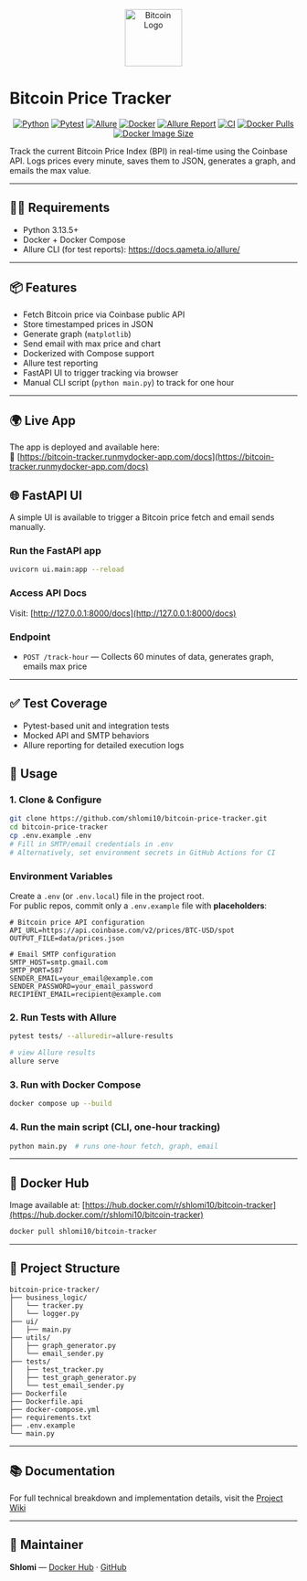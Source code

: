 <p align="center">
  <img src="https://upload.wikimedia.org/wikipedia/commons/4/46/Bitcoin.svg" alt="Bitcoin Logo" width="100" />
</p>

# Bitcoin Price Tracker

<div align="center">

[![Python](https://img.shields.io/badge/Python-3.13.5-blue.svg?style=for-the-badge&logo=python)](https://www.python.org/)
[![Pytest](https://img.shields.io/badge/Pytest-Test_Framework-green.svg?style=for-the-badge&logo=pytest)](https://docs.pytest.org/)
[![Allure](https://img.shields.io/badge/Allure-Reports-orange.svg?style=for-the-badge&logo=allure)](https://docs.qameta.io/allure/)
[![Docker](https://img.shields.io/badge/Docker-Compose-blue.svg?style=for-the-badge&logo=docker)](https://docs.docker.com/compose/)
[![Allure Report](https://img.shields.io/badge/Allure%20Report-Live-purple?style=for-the-badge&logo=github)](https://shlomi10.github.io/bitcoin-price-tracker/)
[![CI](https://img.shields.io/github/actions/workflow/status/shlomi10/bitcoin-price-tracker/ci.yml?label=CI%20Build&style=for-the-badge&logo=github-actions)](https://github.com/shlomi10/bitcoin-price-tracker/actions/workflows/ci.yml)
[![Docker Pulls](https://img.shields.io/docker/pulls/shlomi10/bitcoin-tracker?style=for-the-badge)](https://hub.docker.com/r/shlomi10/bitcoin-tracker)
[![Docker Image Size](https://img.shields.io/docker/image-size/shlomi10/bitcoin-tracker/001?style=for-the-badge
)](https://hub.docker.com/r/shlomi10/bitcoin-tracker)

</div>

Track the current Bitcoin Price Index (BPI) in real-time using the Coinbase API.
Logs prices every minute, saves them to JSON, generates a graph, and emails the max value.

---

## 🧑‍💻 Requirements
- Python 3.13.5+
- Docker + Docker Compose
- Allure CLI (for test reports): https://docs.qameta.io/allure/
---

## 📦 Features
- Fetch Bitcoin price via Coinbase public API
- Store timestamped prices in JSON
- Generate graph (`matplotlib`)
- Send email with max price and chart
- Dockerized with Compose support
- Allure test reporting
- FastAPI UI to trigger tracking via browser
- Manual CLI script (`python main.py`) to track for one hour

---

## 🌍 Live App

The app is deployed and available here:  
🔗 [https://bitcoin-tracker.runmydocker-app.com/docs](https://bitcoin-tracker.runmydocker-app.com/docs)


## 🌐 FastAPI UI

A simple UI is available to trigger a Bitcoin price fetch and email sends manually.

### Run the FastAPI app
```bash
uvicorn ui.main:app --reload
```

### Access API Docs
Visit: [http://127.0.0.1:8000/docs](http://127.0.0.1:8000/docs)

### Endpoint
- `POST /track-hour` — Collects 60 minutes of data, generates graph, emails max price
---

## ✅ Test Coverage
- Pytest-based unit and integration tests
- Mocked API and SMTP behaviors
- Allure reporting for detailed execution logs

## 🚀 Usage

### 1. Clone & Configure
```bash
git clone https://github.com/shlomi10/bitcoin-price-tracker.git
cd bitcoin-price-tracker
cp .env.example .env
# Fill in SMTP/email credentials in .env
# Alternatively, set environment secrets in GitHub Actions for CI
```

### Environment Variables 

Create a `.env` (or `.env.local`) file in the project root.  
For public repos, commit only a `.env.example` file with **placeholders**:

```env
# Bitcoin price API configuration
API_URL=https://api.coinbase.com/v2/prices/BTC-USD/spot
OUTPUT_FILE=data/prices.json

# Email SMTP configuration
SMTP_HOST=smtp.gmail.com
SMTP_PORT=587
SENDER_EMAIL=your_email@example.com
SENDER_PASSWORD=your_email_password
RECIPIENT_EMAIL=recipient@example.com
```

### 2. Run Tests with Allure
```bash
pytest tests/ --alluredir=allure-results

# view Allure results
allure serve
```

### 3. Run with Docker Compose
```bash
docker compose up --build
```

### 4. Run the main script (CLI, one-hour tracking)
```bash
python main.py  # runs one-hour fetch, graph, email
```
---

## 🐳 Docker Hub
Image available at:
[https://hub.docker.com/r/shlomi10/bitcoin-tracker](https://hub.docker.com/r/shlomi10/bitcoin-tracker)

```bash
docker pull shlomi10/bitcoin-tracker
```

---

## 📂 Project Structure
```
bitcoin-price-tracker/
├── business_logic/
│   └── tracker.py
│   └── logger.py
├── ui/
│   ├── main.py
├── utils/
│   ├── graph_generator.py
│   └── email_sender.py
├── tests/
│   ├── test_tracker.py
│   ├── test_graph_generator.py
│   └── test_email_sender.py
├── Dockerfile
├── Dockerfile.api
├── docker-compose.yml
├── requirements.txt
├── .env.example
└── main.py
```
---

## 📚 Documentation

For full technical breakdown and implementation details, visit the [Project Wiki](https://github.com/shlomi10/bitcoin-price-tracker/wiki)

---
## 📧 Maintainer
**Shlomi** — [Docker Hub](https://hub.docker.com/u/shlomi10) · [GitHub](https://github.com/shlomi10)

